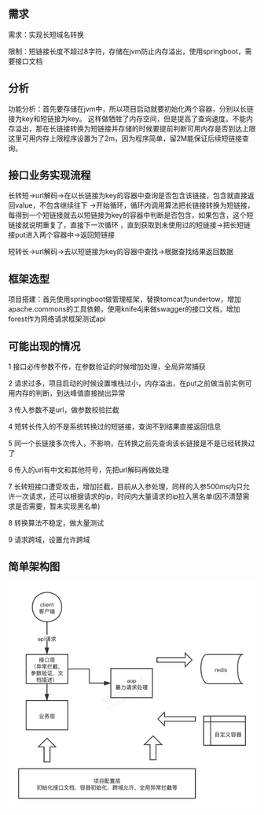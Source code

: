 ## 需求
需求：实现长短域名转换

限制：短链接长度不超过8字符，存储在jvm防止内存溢出，使用springboot，需要接口文档

## 分析
功能分析：首先要存储在jvm中，所以项目启动就要初始化两个容器，分别以长链接为key和短链接为key。
这样做牺牲了内存空间，但是提高了查询速度。不能内存溢出，那在长链接转换为短链接并存储的时候要提前判断可用内存是否到达上限
这里可用内存上限程序设置为了2m，因为程序简单，留2M能保证后续短链接查询。

## 接口业务实现流程
长转短->url解码->在以长链接为key的容器中查询是否包含该链接，包含就直接返回value，不包含继续往下
->开始循环，循环内调用算法把长链接转换为短链接，每得到一个短链接就去以短链接为key的容器中判断是否包含，如果包含，这个短链接就说明重复了，直接下一次循环
，直到获取到未使用过的短链接->把长短链接put进入两个容器中->返回短链接

短转长->url解码->去以短链接为key的容器中查找->根据查找结果返回数据

## 框架选型
项目搭建：首先使用springboot做管理框架，替换tomcat为undertow，增加apache.commons的工具依赖，使用knife4j来做swagger的接口文档，增加forest作为网络请求框架测试api

## 可能出现的情况

1 接口必传参数不传，在参数验证的时候增加处理，全局异常捕获

2 请求过多，项目启动的时候设置堆栈过小，内存溢出，在put之前做当前实例可用内存的判断，到达峰值直接抛出异常

3 传入参数不是url，做参数校验拦截

4 短转长传入的不是系统转换过的短链接，查询不到结果直接返回信息

5 同一个长链接多次传入，不影响，在转换之前先查询该长链接是不是已经转换过了

6 传入的url有中文和其他符号，先把url解码再做处理

7 长转短接口遭受攻击，增加拦截，目前从入参处理，同样的入参500ms内只允许一次请求，还可以根据请求的ip，时间内大量请求的ip拉入黑名单(因不清楚需求是否需要，暂未实现黑名单)

8 转换算法不稳定，做大量测试

9 请求跨域，设置允许跨域

## 简单架构图
![](简单红杉作业架构.png)
